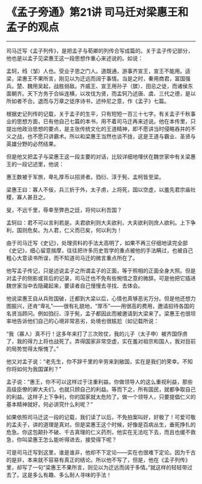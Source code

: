 # 《孟子旁通》第21讲 司马迁对梁惠王和孟子的观点

------

司马迁写《孟子列传》，是把孟子与荀卿的列传合写成篇的。关于孟子传记部分，他也是以孟子见梁惠王这一段思想作重心来述说的。如说：

孟轲，绉（邹）人也。受业子思之门人。道既通，游事齐宣王，宣王不能用。适梁，梁惠王不果所言，刚见以为迂远而阔于事情。当是之时，秦用商君，富国强兵。楚、魏用吴起，战胜弱敌。齐威王、宣王用孙子（膑）、田忌之徒，而诸侯东面朝齐。天下方务于合纵连横，以攻伐为贤，而孟轲乃述唐、虞、三代之德，是以所如者不合。退而与万章之徒序诗书，述仲尼之意，作《孟子》七篇。

根据史记列传的记载，关于孟子的生平，只有短短一百三十七字。有关孟子千秋事业的思想方面，已有他自己七篇的本书，用不着司马迁再来述说。他在本传里，只提出他政治思想的要点，是主张传统文化的王道精神，即不愿讲当时侵略吞并的不义之战，也不愿只讲霸术。所以和梁惠王当然也谈不拢，这是王道与霸业、圣贤与英雄分野的必然结果。

但是他又把孟子与梁惠王这一段主要的对话，比较详细地埋伏在魏世家中有关梁惠王的一段记述里，他说：

惠王数被于军旅，卑礼厚币以招贤者。驺衍、淳于髡、孟柯皆至梁。

梁惠王曰：寡人不佞，兵三折于外，太子虏，上将死，国以空虚，以羞先君宗庙社稷，寡人甚丑之。

叟，不远千里，辱幸至弊邑之廷，将何以利吾国？

孟轲曰：君不可以言利若是。夫君欲利则大夫欲利，大夫欲利则庶人欲利。上下争利，国则危矣。为人君，仁义而已矣，何以利为！

由于司马迁写《史记》，处理资料的手法太高明了，如果不再三仔细地读完全部《史记》，细心留意揣摩，往往把许多历史哲学的重点被他的手法瞒过，也被自己粗心大意读书所误，而不知道司马迁的微言重点所在了。

他写孟子传记，只是述说孟子之所谓孟子的正面，等于照相的正面全身大照。但是对孟子的侧影或背后的记录，司马迁也不免有些惋惜之意的微辞。可是他把它插进魏世家当中去隐藏起来，要读者自己慢慢去寻找、去体会。

他说梁惠王自从兵败国破，迁都到大梁以后，心情也真够恶劣万分。但是他还想力图振兴，还肯“卑礼”——很有礼貌地，“厚币”——用很高的费用，邀请招待各国的名贤当顾问。例如驺衍、淳于髡，孟子都因此而被邀请到大梁来了。梁惠王也很坦率地告诉他们自己的心境非常恶劣，处境也很尴尬（如记载所说：

“我（寡人）真不行！这多年来打了三次败仗，我的儿子（太子申）被齐国俘虏了，我的得力上将也战死了。弄得国家非常空虚，实在羞对祖宗和国人，我对目前的局势觉得太惭愧了。”

他又对孟子说：“老先生，你不辞千里的辛劳来到敝国，实在是我们的荣幸。不知你将如何为我国谋利？”

孟子说：“惠王，你不可以这样过于注重利益。你做领导人的这么重视利益，那些高级臣僚的卿大夫们，也就只顾自己的利益。等而下之，所有国民，就都争取自己的利益。这样子上下争利，你的国家就太危险了。做一个领导人，只要提倡仁义的基本精神就好，何必讲究什么利呢？”

如果依照司马迁这一段的记载，我们读了以后，不免拍案叫好，好极了！可爱可敬的孟夫子，讲的道理是真对。但是梁惠王这个时候，好像是百病丛生，垂死挣扎的危急。你这包颠扑不破、千古真理的仁义药剂，他实在无法吃下去，而且也缓不救急，你叫梁惠王怎么能听得进去，接受得下呢？

可是司马迁写到这里，谁是谁非，他却不下定论——实在也很难下定论。因为千古的是非，本来就不容易有真正的结论。所以他不写了，但是，他在《孟子列传》里，却写了一句“梁惠王不果所言，则见以为迂远而阔于多情。”就这样的轻轻带过去了。这是多么有趣、多么耐人寻味的手法！
